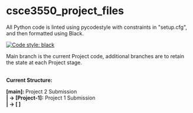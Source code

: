 # csce3550_project_files
All Python code is linted using pycodestyle with constraints in "setup.cfg", and then formatted using Black.

[![Code style: black](https://img.shields.io/badge/code%20style-black-000000.svg)](https://github.com/psf/black)

Main branch is the current Project code, additional branches are to retain the state at each Project stage.</br>

</br><b>Current Structure:

[main]: </b> Project 2 Submission<br />
<b>| -> [Project-1]:</b> Project 1 Submission<br />
<b>| -> [ ]</b><br />
